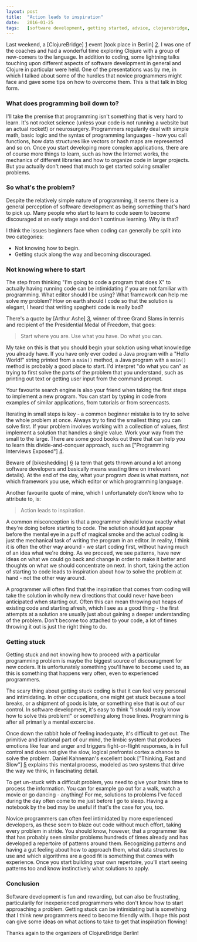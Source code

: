 ```yaml
---
layout: post
title:  "Action leads to inspiration"
date:   2016-01-25
tags:   [software development, getting started, advice, clojurebridge, clojure]
---
```


Last weekend, a [ClojureBridge] [1] event [took place in Berlin] [2]. I was one of the coaches and had
a wonderful time exploring Clojure with a group of new-comers to the language. In addition to coding,
some lightning talks touching upon different aspects of software development in general and Clojure 
in particular were held. One of the presentations was by me, in which I talked about some of the hurdles that novice 
programmers might face and gave some tips on how to overcome them. This is that talk in blog form.

### What does programming boil down to?

I'll take the premise that programming isn't something that is very hard to learn. It's not rocket 
science (unless your code is not running a website but an actual rocket!) or neurosurgery. Programmers
regularily deal with simple math, basic logic and the syntax of programming languages - how you call functions,
how data structures like vectors or hash maps are represented and so on. Once you start developing
more complex applications, there are of course more things to learn, such as how the Internet works, 
the mechanics of different libraries and how to organize code in larger projects. But you actually don't 
need that much to get started solving smaller problems.

### So what's the problem?

Despite the relatively simple nature of programming, it seems there is a general perception of software development
as being something that's hard to pick up. Many people who start to learn to code seem to become discouraged at an 
early stage and don't continue learning. Why is that? 

I think the issues beginners face when coding can generally be split into two categories: 

* Not knowing how to begin.
* Getting stuck along the way and becoming discouraged.

### Not knowing where to start

The step from thinking "I'm going to code a program that does X" to actually having running code can be 
intimidating if you are not familiar with programming. What editor should I be using? What framework can
help me solve my problem? How on earth should I code so that the solution is elegant, I heard that writing
spaghetti code is really bad?

There's a quote by [Arthur Ashe] [3], winner of three Grand Slams in tennis and recipient of the Presidential
Medal of Freedom, that goes:

> Start where you are.
> Use what you have.
> Do what you can.

My take on this is that you should begin your solution using what knowledge you already have. If you have only
ever coded a Java program with a "Hello World!" string printed from a `main()` method, a Java program with
a `main()` method is probably a good place to start. I'd interpret "do what you can" as trying to first solve
the parts of the problem that you understand, such as printing out text or getting user input from the command
prompt. 

Your favourite search engine is also your friend when taking the first steps to implement a new program.
You can start by typing in code from examples of similar applications, from tutorials or from screencasts. 

Iterating in small steps is key - a common beginner mistake is to try to solve the whole problem at
once. Always try to find the smallest thing you can solve first. If your problem involves working with
a collection of values, first implement a solution that handles a single value. Work your way from the
small to the large. There are some good books out there that can help you to learn this divide-and-conquer
approach, such as ["Programming Interviews Exposed"] [4]. 

Beware of [bikeshedding] [6] (a term that gets thrown around a lot among software developers 
and basically means wasting time on irrelevant details). At the end of the day, what your program *does* is what matters, 
not which framework you use, which editor or which programming language. 

Another favourite quote of mine, which I unfortunately don't know who to attribute to, is:

> Action leads to inspiration.

A common misconception is that a programmer should know exactly what they're doing before starting to code.
The solution should just appear before the mental eye in a puff of magical smoke and the actual coding is just the mechanical task
of writing the program in an editor. In reality, I think it is often the other way around - we start coding first,
without having much of an idea what we're doing. As we proceed, we see patterns, have new ideas on what 
we could go back and change in order to make it better and thoughts on what we should concentrate on next. 
In short, taking the action of starting to code leads to inspiration about how to solve the problem at hand -
not the other way around. 

A programmer will often find that the inspiration that comes from coding will take the solution in wholly new 
directions that could never have been anticipated when starting out. Often this can mean throwing out heaps
of existing code and starting afresh, which I see as a good thing - the first attempts at a solution are
usually just about gaining a deeper understanding of the problem. Don't become too attached to your code,
a lot of times throwing it out is just the right thing to do.

### Getting stuck

Getting stuck and not knowing how to proceed with a particular programming problem is maybe the biggest source of discouragment 
for new coders. It is unfortunately something you'll have to become used to, as this is something that happens very often, even to experienced
programmers.

The scary thing about getting stuck coding is that it can feel very personal and intimidating. In other occupations, one might
get stuck because a tool breaks, or a shipment of goods is late, or something else that is out of our control.
In software development, it's easy to think "I should really know how to solve this problem!" or something along
those lines. Programming is after all primarily a mental excercise. 

Once down the rabbit hole of feeling inadequate, it's difficult to get out. The primitive and irrational part of our mind,
the limbic system that produces emotions like fear and anger and triggers fight-or-flight responses,
is in full control and does not give the slow, logical prefrontal cortex a chance to solve the problem. 
Daniel Kahneman's excellent book ["Thinking, Fast and Slow"] [5] explains this mental process, modeled as 
two systems that drive the way we think, in fascinating detail. 

To get un-stuck with a difficult problem, you need to give your brain time to process the information. 
You can for example go out for a walk, watch a movie or go dancing - anything! For me, solutions to 
problems I've faced during the day often come to me just before I go to sleep. Having a notebook by
the bed may be useful if that's the case for you, too.

Novice programmers can often feel intimidated by more experienced developers, as these seem to blaze
out code without much effort, taking every problem in stride. You should know, however, that a programmer like that
has probably seen similar problems hundreds of times already and has developed a repertoire of patterns around them.
Recognizing patterns and having a gut feeling about how to approach them, what data structures to use
and which algorithms are a good fit is something that comes with experience. Once you start building
your own repertoire, you'll start seeing patterns too and know instinctively what solutions to apply.

### Conclusion

Software development is fun and rewarding, but can also be frustrating, particularily for 
inexperienced programmers who don't know how to start approaching a problem. Getting stuck
can be intimidating but is something that I think new programmers need to become friendly with.
I hope this post can give some ideas on what actions to take to get that inspiration flowing!

Thanks again to the organizers of ClojureBridge Berlin!

[1]: http://www.clojurebridge.org/
[2]: http://clojurebridge-berlin.github.io/
[3]: https://en.wikipedia.org/wiki/Arthur_Ashe
[4]: http://www.goodreads.com/book/show/154154.Programming_Interviews_Exposed
[5]: http://www.goodreads.com/book/show/11468377-thinking-fast-and-slow
[6]: https://en.wikipedia.org/wiki/Law_of_triviality

